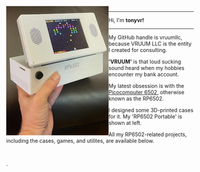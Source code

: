 <img src="rp6502.png" align="left" width="275px"/>

-----------

Hi, I'm **tonyvr!**


-----------

My GitHub handle is vruumllc, because VRUUM LLC is the entity I created for consulting.

**'VRUUM'** is that loud sucking sound heard when my hobbies encounter my bank account.

My latest obsession is with the [Picocomputer 6502](https://picocomputer.github.io/), otherwise known as the RP6502.

I designed some 3D-printed cases for it. My 'RP6502 Portable' is shown at left.

All my RP6502-related projects, including the cases, games, and utilites, are available below.

<br clear="left"/>

.
